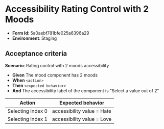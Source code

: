 # Accessibility Rating Control with 2 Moods

- **Form Id**: 5a0aebf781bfe025a6396a29
- **Environment**: Staging

## Acceptance criteria

**Scenario**: Rating control with 2 moods accessibility

* **Given** The mood component has 2 moods
* **When** `<action>`
* **Then** `<expected behavior>`
* **And** The accessibility label of the component is "Select a value out of 2"


| Action | Expected behavior |
|--------|-------------------|
| Selecting index 0 | accessibility value = Hate |
| Selecting index 1 | accessibility value = Love |
